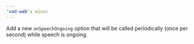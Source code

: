 ```yaml
---
'vad-web': minor
---
```


Add a new `onSpeechOngoing` option that will be called periodically (once per second) while speech is ongoing.
